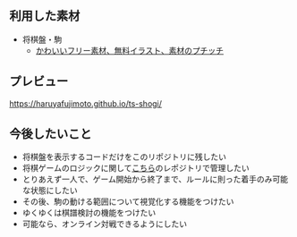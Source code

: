 ## 利用した素材

- 将棋盤・駒
    - [かわいいフリー素材、無料イラスト、素材のプチッチ](http://putiya.com/index.html)

## プレビュー

https://haruyafujimoto.github.io/ts-shogi/


## 今後したいこと

- 将棋盤を表示するコードだけをこのリポジトリに残したい
- 将棋ゲームのロジックに関して[こちら](https://github.com/node-shogi-engine/shogi-board-game-engine)のレポジトリで管理したい
- とりあえず一人で、ゲーム開始から終了まで、ルールに則った着手のみ可能な状態にしたい
- その後、駒の動ける範囲について視覚化する機能をつけたい
- ゆくゆくは棋譜検討の機能をつけたい
- 可能なら、オンライン対戦できるようにしたい
